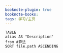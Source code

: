 ```yaml
---
booknote-plugin: true
booknote-books:
tags: 学习/主页
---
```



```dataview
TABLE 
alias AS "Description"
from #算法 
SORT file.path ASCENDING
```
